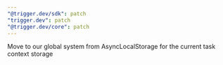 ```yaml
---
"@trigger.dev/sdk": patch
"trigger.dev": patch
"@trigger.dev/core": patch
---
```


Move to our global system from AsyncLocalStorage for the current task context storage
